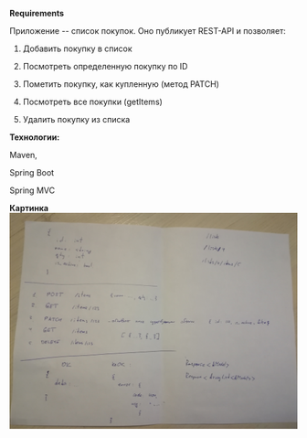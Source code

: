 **Requirements**

Приложение -- список покупок. Оно публикует REST-API и позволяет:

1. Добавить покупку в список

2. Посмотреть определенную покупку по ID

3. Пометить покупку, как купленную (метод PATCH)

4. Посмотреть все покупки (getItems)

5. Удалить покупку из списка

**Технологии:**

Maven,

Spring Boot

Spring MVC

**Картинка**
![alt text](https://github.com/ksavinov/shopping-service/raw/master/media/image.jpg)
